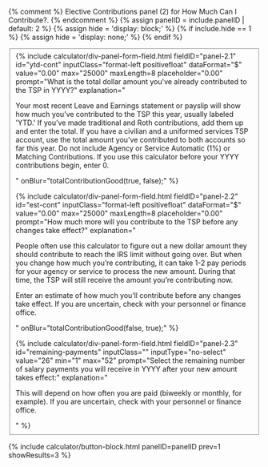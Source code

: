 {% comment %}
Elective Contributions panel (2) for How Much Can I Contribute?.
{% endcomment %}
{% assign panelID = include.panelID | default: 2 %}
{% assign hide = 'display: block;' %}
{% if include.hide == 1 %} {% assign hide = 'display: none;' %} {% endif %}

<div id="panel-{{ panelID }}" class="calculator-panel" style="{{ hide }}"  markdown="1">

<fieldset>
<!-- A -->
{% include calculator/div-panel-form-field.html
  fieldID="panel-2.1" id="ytd-cont"
  inputClass="format-left positivefloat"  dataFormat="$"
  value="0.00" max="25000" maxLength=8 placeholder="0.00"
  prompt="What is the total dollar amount you've already contributed to the TSP in <span class='year-choosen'>YYYY</span>?"
  explanation="
  <p>Your most recent Leave and Earnings statement or payslip will show how much you’ve contributed to the TSP this year, usually labeled 'YTD.' If you’ve made traditional and Roth contributions, add them up and enter the total. If you have a civilian and a uniformed services TSP account, use the total amount you’ve contributed to both accounts so far this year. Do not include Agency or Service Automatic (1%) or Matching Contributions. If you use this calculator before your
  <span class='year-choosen'>YYYY</span> contributions begin, enter 0.</p>"
  onBlur="totalContributionGood(true, false);"
%}

<!-- B -->
{% include calculator/div-panel-form-field.html
  fieldID="panel-2.2" id="est-cont"
  inputClass="format-left positivefloat"  dataFormat="$"
  value="0.00" max="25000" maxLength=8 placeholder="0.00"
  prompt="How much more will you contribute to the TSP before any changes take effect?"
  explanation="
  <p>People often use this calculator to figure out a new dollar amount they should contribute to reach the IRS limit without going over. But when you change how much you’re contributing, it can take 1-2 pay periods for your agency or service to process the new amount. During that time, the TSP will still receive the amount you’re contributing now.</p>
  <p>Enter an estimate of how much you’ll contribute before any changes take effect. If you are uncertain, check with your personnel or finance office.</p>"
  onBlur="totalContributionGood(false, true);"
%}

<!-- C -->
{% include calculator/div-panel-form-field.html
  fieldID="panel-2.3" id="remaining-payments"
  inputClass="" inputType="no-select"
  value="26" min="1" max="52"
  prompt="Select the remaining number of salary payments you will receive in <span class='year-choosen'>YYYY</span> after your new amount takes effect:"
  explanation="
  <p>This will depend on
  <a onclick=\"window.open('https://www.tsp.gov/PlanningTools/Calculators/numberOfSalaryPayments.html', '\_blank', 'location=yes,height=450,width=650,scrollbars=yes,status=yes');\">how often you are paid</a>
  (biweekly or monthly, for example). If you are uncertain, check with your personnel or finance office.</p>"
%}
</fieldset>

{% include calculator/button-block.html panelID=panelID prev=1 showResults=3 %}

</div>
